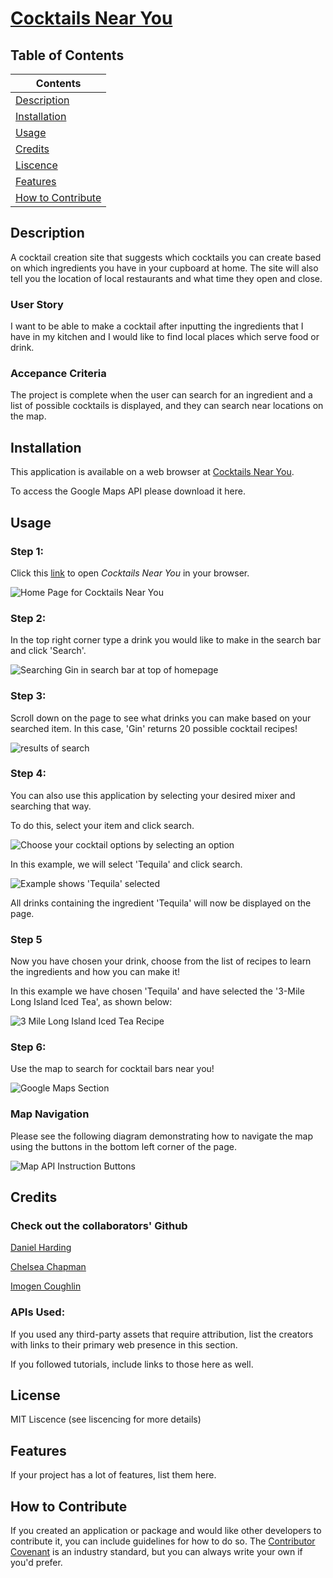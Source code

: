 # [Cocktails Near You](https://danielharding1.github.io/Whats_Near_You/)

## Table of Contents

| Contents                                |
| --------------------------------------- |
| [Description](#description)             |
| [Installation](#installation)           |
| [Usage](#usage)                         |
| [Credits](#credits)                     |
| [Liscence](#license)                    |
| [Features](#features)                   |
| [How to Contribute](#how-to-contribute) |

## Description

A cocktail creation site that suggests which cocktails you can create based on which ingredients you have in your cupboard at home. The site will also tell you the location of local restaurants and what time they open and close.

### User Story

I want to be able to make a cocktail after inputting the ingredients that I have in my kitchen and I would like to find local places which serve food or drink.

### Accepance Criteria

The project is complete when the user can search for an ingredient and a list of possible cocktails is displayed, and they can search near locations on the map.

<!-- - What was your motivation?
- Why did you build this project?
- What problems does it solve?
- What did you learn? -->

## Installation

This application is available on a web browser at [Cocktails Near You](https://danielharding1.github.io/Whats_Near_You/).

To access the Google Maps API please download it here.

## Usage

### Step 1:

Click this [link](https://danielharding1.github.io/Whats_Near_You/) to open _Cocktails Near You_ in your browser.

![Home Page for Cocktails Near You](./assets/images/homepage.JPG)

### Step 2:

In the top right corner type a drink you would like to make in the search bar and click 'Search'.

![Searching Gin in search bar at top of homepage](./assets/images/ginsearch.JPG)

### Step 3:

Scroll down on the page to see what drinks you can make based on your searched item. In this case, 'Gin' returns 20 possible cocktail recipes!

![results of search](./assets/images/section2gin.JPG)

### Step 4:

You can also use this application by selecting your desired mixer and searching that way.

To do this, select your item and click search.

![Choose your cocktail options by selecting an option](/assets/images/choose.JPG)

In this example, we will select 'Tequila' and click search.

![Example shows 'Tequila' selected](/assets/images/tequilaexample.JPG)

All drinks containing the ingredient 'Tequila' will now be displayed on the page.

### Step 5

Now you have chosen your drink, choose from the list of recipes to learn the ingredients and how you can make it!

In this example we have chosen 'Tequila' and have selected the '3-Mile Long Island Iced Tea', as shown below:

![3 Mile Long Island Iced Tea Recipe](/assets/images/3milelong.JPG)

### Step 6:

Use the map to search for cocktail bars near you!

![Google Maps Section](/assets/images/mapapi.JPG)

### Map Navigation

Please see the following diagram demonstrating how to navigate the map using the buttons in the bottom left corner of the page.

![Map API Instruction Buttons](/assets/images/mapbuttons.JPG)

## Credits

### Check out the collaborators' Github

[Daniel Harding](https://github.com/DanielHarding1)

[Chelsea Chapman](https://github.com/chelsea32568)

[Imogen Coughlin](https://github.com/imogenc0)

### APIs Used:

If you used any third-party assets that require attribution, list the creators with links to their primary web presence in this section.

If you followed tutorials, include links to those here as well.

## License

MIT Liscence (see liscencing for more details)

## Features

If your project has a lot of features, list them here.

## How to Contribute

If you created an application or package and would like other developers to contribute it, you can include guidelines for how to do so. The [Contributor Covenant](https://www.contributor-covenant.org/) is an industry standard, but you can always write your own if you'd prefer.
